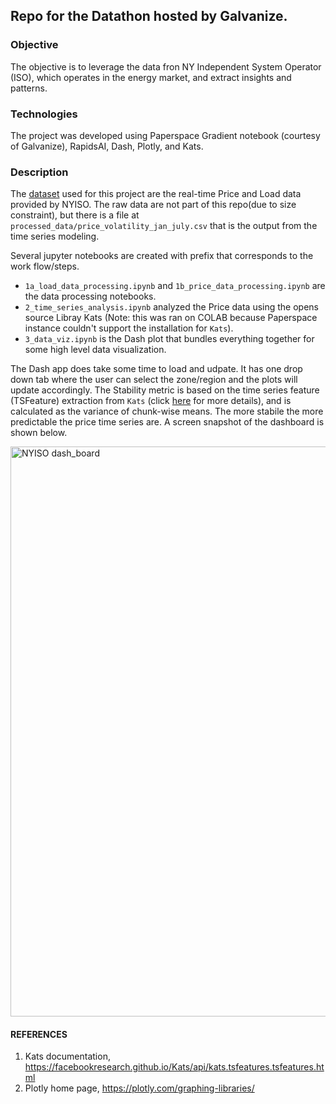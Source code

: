 ## Repo for the Datathon hosted by Galvanize. 

### Objective
The objective is to leverage the data fron NY Independent System Operator (ISO), which operates in the energy market, and extract insights and patterns.

### Technologies
The project was developed using Paperspace Gradient notebook (courtesy of Galvanize), RapidsAI, Dash, Plotly, and Kats.

### Description
The [dataset](https://www.nyiso.com/energy-market-operational-data) used for this project are the real-time Price and Load data provided by NYISO. The raw data are not part of this repo(due to size constraint), but there is a file at `processed_data/price_volatility_jan_july.csv` that is the output from the time series modeling. 

Several jupyter notebooks are created with prefix that corresponds to the work flow/steps.

- `1a_load_data_processing.ipynb` and `1b_price_data_processing.ipynb` are the data processing notebooks.
- `2_time_series_analysis.ipynb` analyzed the Price data using the opens source Libray Kats (Note: this was ran on COLAB because Paperspace instance couldn't support the installation for `Kats`).
- `3_data_viz.ipynb` is the Dash plot that bundles everything together for some high level data visualization.

The Dash app does take some time to load and udpate. It has one drop down tab where the user can select the zone/region and the plots will update accordingly. The Stability metric is based on the time series feature (TSFeature) extraction from `Kats` (click [here](https://github.com/facebookresearch/Kats) for more details), and is calculated as the variance of chunk-wise means. The more stabile the more predictable the price time series are. A screen snapshot of the dashboard is shown below.



<img width="912" alt="NYISO dash_board" src="https://user-images.githubusercontent.com/7095892/127601325-2d09d58a-0b2d-4d9e-a2f6-6349cae9dd31.png">

#### REFERENCES
1. Kats documentation, https://facebookresearch.github.io/Kats/api/kats.tsfeatures.tsfeatures.html
2. Plotly home page, https://plotly.com/graphing-libraries/
